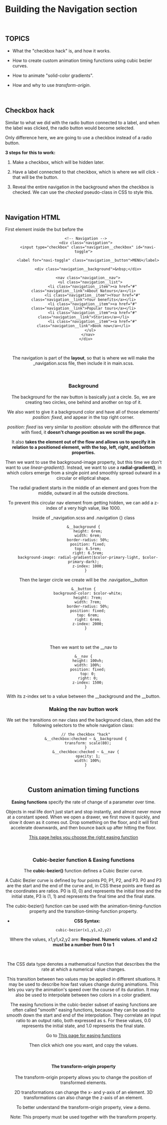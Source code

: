 # Building the Navigation section

</br>

## TOPICS

- What the "checkbox hack" is, and how it works.

- How to create custom animation timing functions using cubic bezier curves.

- How to animate "solid-color gradients".

- How and why to use *transform-origin*.


</br>


## Checkbox hack

Similar to what we did with the radio button connected to a label, and when the label was clicked, the radio button would become selected.

Only difference here, we are going to use a checkbox instead of a radio button.

**3 steps for this to work:**

1. Make a checkbox, which will be hidden later.

2. Have a label connected to that checkbox, which is where we will click - that will be the button.

3. Reveal the entire navigation in the background when the checkbox is checked.
We can use the *checked* pseudo-class in CSS to style this.


</br>

## Navigation HTML

First element inside the <body> but before the <header>

```
  <!-- Navigation -->
  <div class="navigation">
    <input type="checkbox" class="navigation__checkbox" id="navi-toggle">

    <label for="navi-toggle" class="navigation__button">MENU</label>

    <div class="navigation__background">&nbsp;</div>

    <nav class="navigation__nav">
      <ul class="navigation__list">
        <li class="navigation__item"><a href="#" class="navigation__link">About Natours</a></li>
        <li class="navigation__item"><Your href="#" class="navigation__link">Your benefits</a></li>
        <li class="navigation__item"><a href="#" class="navigation__link">Popular tours</a></li>
        <li class="navigation__item"><a href="#" class="navigation__link">Stories</a></li>
        <li class="navigation__item"><a href="#" class="navigation__link">Book now</a></li>
      </ul>
    </nav>
  </div>
```

</br>

The navigation is part of the **layout**, so that is where we will make the _navigation.scss file, then include it in main.scss.

</br>

### Background

The background for the nav button is basically just a circle.
So, we are creating two circles, one behind and another on top of it.

We also want to give it a background color and have all of those elements' *position: fixed*, and appear in the top right corner.

*position: fixed* iss very similar to *position: absolute* with the difference that with fixed, it **doesn't change position as we scroll the page.**

It also **takes the element out of the flow and allows us to specify it in relation to a positioned element,**
**with the top, left, right, and bottom properties.**


Then we want to use the background-image property, but this time we don't want to use *linear-gradient()*.
Instead, we want to use a **radial-gradient()**, in which colors emerge from a single point and smoothly spread outward in a circular or elliptical shape.


The radial gradient starts in the middle of an element and goes from the middle, outward in all the outside directions.

To prevent this circular nav element from getting hidden, we can add a z-index of a very high value, like 1000.

Inside of _navigation.scss and .navigation {} class
```
&__background {
    height: 6rem;
    width: 6rem;
    border-radius: 50%;
    position: fixed;
    top: 6.5rem;
    right: 6.5rem;
    background-image: radial-gradient($color-primary-light, $color-primary-dark);
    z-index: 1000;
  }
```

Then the larger circle we create will be the .navigation__button
```
&__button {
    background-color: $color-white;
    height: 7rem;
    width: 7rem;
    border-radius: 50%;
    position: fixed;
    top: 6rem;
    right: 6rem;
    z-index: 2000;
  }
```

</br>

Then we want to set the __nav to
```
&__nav {
    height: 100vh;
    width: 100%;
    position: fixed;
    top: 0;
    right: 0;
    z-index: 1500;
  }
```
With its z-index set to a value between the __background and the __button.


### Making the nav button work

We set the transitions on  nav class and the background class,
then add the following selectors to the whole navigation class:
```
  // the checkbox "hack"
  &__checkbox:checked ~ &__background {
    transform: scale(80);
  }
  &__checkbox:checked ~ &__nav {
    opacity: 1;
    width: 100%;
  }
```

</br>

## Custom animation timing functions

**Easing functions** specify the rate of change of a parameter over time.

Objects in real life don’t just start and stop instantly, and almost never move at a constant speed. When we open a drawer, we first move it quickly, and slow it down as it comes out. Drop something on the floor, and it will first accelerate downwards, and then bounce back up after hitting the floor.

[This page helps you choose the right easing function](https://easings.net/)

</br>

### Cubic-bezier function & Easing functions

The **cubic-bezier()** function defines a Cubic Bezier curve.

A Cubic Bezier curve is defined by four points P0, P1, P2, and P3. P0 and P3 are the start and the end of the curve and, in CSS these points are fixed as the coordinates are ratios.
P0 is (0, 0) and represents the initial time and the initial state, P3 is (1, 1) and represents the final time and the final state.

The cubic-bezier() function can be used with the animation-timing-function property and the transition-timing-function property.

- **CSS Syntax:**
```
cubic-bezier(x1,y1,x2,y2)
```
Where the values, x1,y1,x2,y2 are:
**Required. Numeric values. x1 and x2 must be a number from 0 to 1**

</br>

The <easing-function> CSS data type denotes a mathematical function that describes the the rate at which a numerical value changes.

This transition between two values may be applied in different situations. It may be used to describe how fast values change during animations.
This lets you vary the animation's speed over the course of its duration. It may also be used to interpolate between two colors in a color gradient.

The easing functions in the cubic-bezier subset of easing functions are often called "smooth" easing functions, because they can be used to smooth down the start and end of the interpolation.
They correlate an input ratio to an output ratio, both expressed as <number>s. For these values, 0.0 represents the initial state, and 1.0 represents the final state.



Go to [This page for easing functions](https://easings.net/)

Then click which one you want, and copy the values.

</br>

#### The transform-origin property

The transform-origin property allows you to change the position of transformed elements.

2D transformations can change the x- and y-axis of an element. 3D transformations can also change the z-axis of an element.

To better understand the transform-origin property, view a demo.

Note: This property must be used together with the transform property.
